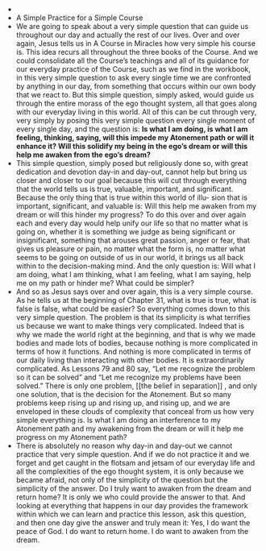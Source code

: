 -
- A Simple Practice for a Simple Course
- We are going to speak about a very simple question that can guide us throughout our day and actually the rest of our lives. Over and over again, Jesus tells us in A Course in Miracles how very simple his course is. This idea recurs all throughout the three books of the Course. And we could consolidate all the Course’s teachings and all of its guidance for our everyday practice of the Course, such as we find in the workbook, in this very simple question to ask every single time we are confronted by anything in our day, from something that occurs within our own body that we react to. But this simple question, simply asked, would guide us through the entire morass of the ego thought system, all that goes along with our everyday living in this world. All of this can be cut through very, very simply by posing this very simple question every single moment of every single day, and the question is: **Is what I am doing, is what I am feeling, thinking, saying, will this impede my Atonement path or will it enhance it? Will this solidify my being in the ego’s dream or will this help me awaken from the ego’s dream?**
- This simple question, simply posed but religiously done so, with great dedication and devotion day-in and day-out, cannot help but bring us closer and closer to our goal because this will cut through everything that the world tells us is true, valuable, important, and significant. Because the only thing that is true within this world of illu- sion that is important, significant, and valuable is: Will this help me awaken from my dream or will this hinder my progress? To do this over and over again each and every day would help unify our life so that no matter what is going on, whether it is something we judge as being significant or insignificant, something that arouses great passion, anger or fear, that gives us pleasure or pain, no matter what the form is, no matter what seems to be going on outside of us in our world, it brings us all back within to the decision-making mind. And the only question is: Will what I am doing, what I am thinking, what I am feeling, what I am saying, help me on my path or hinder me? What could be simpler?
- And so as Jesus says over and over again, this is a very simple course. As he tells us at the beginning of Chapter 31, what is true is true, what is false is false, what could be easier? So everything comes down to this very simple question. The problem is that its simplicity is what terrifies us because we want to make things very complicated. Indeed that is why we made the world right at the beginning, and that is why we made bodies and made lots of bodies, because nothing is more complicated in terms of how it functions. And nothing is more complicated in terms of our daily living than interacting with other bodies. It is extraordinarily complicated. As Lessons 79 and 80 say, “Let me recognize the problem so it can be solved” and “Let me recognize my problems have been solved.” There is only one problem, [[the belief in separation]] , and only one solution, that is the decision for the Atonement. But so many problems keep rising up and rising up, and rising up, and we are enveloped in these clouds of complexity that conceal from us how very simple everything is. Is what I am doing an interference to my Atonement path and my awakening from the dream or will it help me progress on my Atonement path?
- There is absolutely no reason why day-in and day-out we cannot practice that very simple question. And if we do not practice it and we forget and get caught in the flotsam and jetsam of our everyday life and all the complexities of the ego thought system, it is only because we became afraid, not only of the simplicity of the question but the simplicity of the answer. Do I truly want to awaken from the dream and return home? It is only we who could provide the answer to that. And looking at everything that happens in our day provides the framework within which we can learn and practice this lesson, ask this question, and then one day give the answer and truly mean it: Yes, I do want the peace of God. I do want to return home. I do want to awaken from the dream.